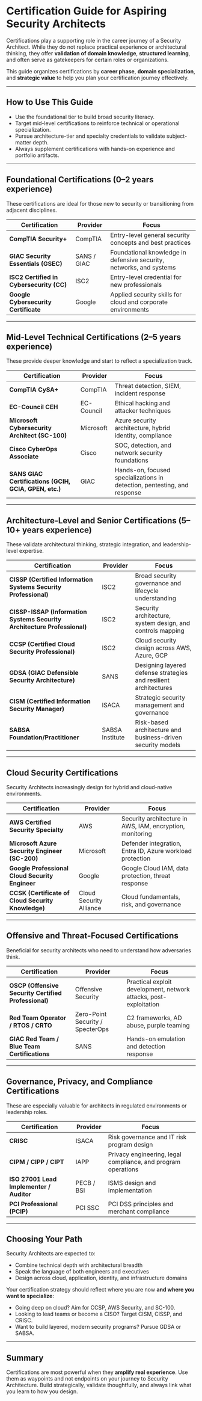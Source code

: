 # Certification Guide for Aspiring Security Architects

Certifications play a supporting role in the career journey of a Security Architect. While they do not replace practical experience or architectural thinking, they offer **validation of domain knowledge**, **structured learning**, and often serve as gatekeepers for certain roles or organizations.

This guide organizes certifications by **career phase**, **domain specialization**, and **strategic value** to help you plan your certification journey effectively.

---

## How to Use This Guide
- Use the foundational tier to build broad security literacy.
- Target mid-level certifications to reinforce technical or operational specialization.
- Pursue architecture-tier and specialty credentials to validate subject-matter depth.
- Always supplement certifications with hands-on experience and portfolio artifacts.

---

## Foundational Certifications (0–2 years experience)
These certifications are ideal for those new to security or transitioning from adjacent disciplines.

| Certification | Provider | Focus |
|---------------|----------|-------|
| **CompTIA Security+** | CompTIA | Entry-level general security concepts and best practices |
| **GIAC Security Essentials (GSEC)** | SANS / GIAC | Foundational knowledge in defensive security, networks, and systems |
| **ISC2 Certified in Cybersecurity (CC)** | ISC2 | Entry-level credential for new professionals |
| **Google Cybersecurity Certificate** | Google | Applied security skills for cloud and corporate environments |

---

## Mid-Level Technical Certifications (2–5 years experience)
These provide deeper knowledge and start to reflect a specialization track.

| Certification | Provider | Focus |
|---------------|----------|-------|
| **CompTIA CySA+** | CompTIA | Threat detection, SIEM, incident response |
| **EC-Council CEH** | EC-Council | Ethical hacking and attacker techniques |
| **Microsoft Cybersecurity Architect (SC-100)** | Microsoft | Azure security architecture, hybrid identity, compliance |
| **Cisco CyberOps Associate** | Cisco | SOC, detection, and network security foundations |
| **SANS GIAC Certifications (GCIH, GCIA, GPEN, etc.)** | GIAC | Hands-on, focused specializations in detection, pentesting, and response |

---

## Architecture-Level and Senior Certifications (5–10+ years experience)
These validate architectural thinking, strategic integration, and leadership-level expertise.

| Certification | Provider | Focus |
|---------------|----------|-------|
| **CISSP (Certified Information Systems Security Professional)** | ISC2 | Broad security governance and lifecycle understanding |
| **CISSP-ISSAP (Information Systems Security Architecture Professional)** | ISC2 | Security architecture, system design, and controls mapping |
| **CCSP (Certified Cloud Security Professional)** | ISC2 | Cloud security design across AWS, Azure, GCP |
| **GDSA (GIAC Defensible Security Architecture)** | SANS | Designing layered defense strategies and resilient architectures |
| **CISM (Certified Information Security Manager)** | ISACA | Strategic security management and governance |
| **SABSA Foundation/Practitioner** | SABSA Institute | Risk-based architecture and business-driven security models |

---

## Cloud Security Certifications
Security Architects increasingly design for hybrid and cloud-native environments.

| Certification | Provider | Focus |
|---------------|----------|-------|
| **AWS Certified Security Specialty** | AWS | Security architecture in AWS, IAM, encryption, monitoring |
| **Microsoft Azure Security Engineer (SC-200)** | Microsoft | Defender integration, Entra ID, Azure workload protection |
| **Google Professional Cloud Security Engineer** | Google | Google Cloud IAM, data protection, threat response |
| **CCSK (Certificate of Cloud Security Knowledge)** | Cloud Security Alliance | Cloud fundamentals, risk, and governance |

---

## Offensive and Threat-Focused Certifications
Beneficial for security architects who need to understand how adversaries think.

| Certification | Provider | Focus |
|---------------|----------|-------|
| **OSCP (Offensive Security Certified Professional)** | Offensive Security | Practical exploit development, network attacks, post-exploitation |
| **Red Team Operator / RTOS / CRTO** | Zero-Point Security / SpecterOps | C2 frameworks, AD abuse, purple teaming |
| **GIAC Red Team / Blue Team Certifications** | SANS | Hands-on emulation and detection response |

---

## Governance, Privacy, and Compliance Certifications
These are especially valuable for architects in regulated environments or leadership roles.

| Certification | Provider | Focus |
|---------------|----------|-------|
| **CRISC** | ISACA | Risk governance and IT risk program design |
| **CIPM / CIPP / CIPT** | IAPP | Privacy engineering, legal compliance, and program operations |
| **ISO 27001 Lead Implementer / Auditor** | PECB / BSI | ISMS design and implementation |
| **PCI Professional (PCIP)** | PCI SSC | PCI DSS principles and merchant compliance |

---

## Choosing Your Path
Security Architects are expected to:
- Combine technical depth with architectural breadth
- Speak the language of both engineers and executives
- Design across cloud, application, identity, and infrastructure domains

Your certification strategy should reflect where you are now **and where you want to specialize**:
- Going deep on cloud? Aim for CCSP, AWS Security, and SC-100.
- Looking to lead teams or become a CISO? Target CISM, CISSP, and CRISC.
- Want to build layered, modern security programs? Pursue GDSA or SABSA.

---

## Summary
Certifications are most powerful when they **amplify real experience**. Use them as waypoints and not endpoints on your journey to Security Architecture. Build strategically, validate thoughtfully, and always link what you learn to how you design.

